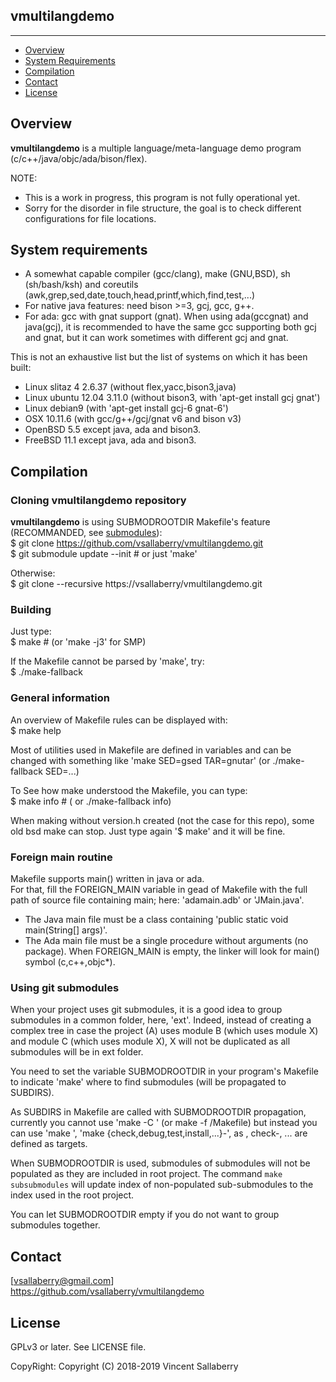 
## vmultilangdemo
-----------------

* [Overview](#overview)
* [System Requirements](#system-requirements)
* [Compilation](#compilation)
* [Contact](#contact)
* [License](#license)

## Overview
**vmultilangdemo** is a multiple language/meta-language demo program
(c/c++/java/objc/ada/bison/flex).

NOTE:
- This is a work in progress, this program is not fully operational yet.
- Sorry for the disorder in file structure, the goal is to check different
configurations for file locations.

## System requirements
- A somewhat capable compiler (gcc/clang), make (GNU,BSD), sh (sh/bash/ksh)
  and coreutils (awk,grep,sed,date,touch,head,printf,which,find,test,...)
- For native java features: need bison >=3, gcj, gcc, g++.
- For ada: gcc with gnat support (gnat). When using ada(gccgnat) and java(gcj), it is
  recommended to have the same gcc supporting both gcj and gnat, but it can work sometimes
  with different gcj and gnat.

This is not an exhaustive list but the list of systems on which it has been built:
- Linux slitaz 4 2.6.37 (without flex,yacc,bison3,java)
- Linux ubuntu 12.04 3.11.0 (without bison3, with 'apt-get install gcj gnat')
- Linux debian9 (with 'apt-get install gcj-6 gnat-6')
- OSX 10.11.6  (with gcc/g++/gcj/gnat v6 and bison v3)
- OpenBSD 5.5 except java, ada and bison3.
- FreeBSD 11.1 except java, ada and bison3.

## Compilation

### Cloning **vmultilangdemo** repository
**vmultilangdemo** is using SUBMODROOTDIR Makefile's feature (RECOMMANDED, see [submodules](#using-git-submodules)):  
    $ git clone https://github.com/vsallaberry/vmultilangdemo.git  
    $ git submodule update --init # or just 'make'  

Otherwise:  
    $ git clone --recursive https://vsallaberry/vmultilangdemo.git  

### Building
Just type:  
    $ make # (or 'make -j3' for SMP)  

If the Makefile cannot be parsed by 'make', try:  
    $ ./make-fallback  

### General information
An overview of Makefile rules can be displayed with:  
    $ make help  

Most of utilities used in Makefile are defined in variables and can be changed
with something like 'make SED=gsed TAR=gnutar' (or ./make-fallback SED=...)  

To See how make understood the Makefile, you can type:  
    $ make info # ( or ./make-fallback info)  

When making without version.h created (not the case for this repo), some old
bsd make can stop. Just type again '$ make' and it will be fine.  

### Foreign main routine
Makefile supports main() written in java or ada.  
For that, fill the FOREIGN\_MAIN variable in gead of Makefile with the full path
of source file containing main; here: 'adamain.adb' or 'JMain.java'.
- The Java main file must be a class containing 'public static void main(String[] args)'.
- The Ada main file must be a single procedure without arguments (no package).
When FOREIGN\_MAIN is empty, the linker will look for main() symbol (c,c++,objc\*).

### Using git submodules
When your project uses git submodules, it is a good idea to group
submodules in a common folder, here, 'ext'. Indeed, instead of creating a complex tree
in case the project (A) uses module B (which uses module X) and module C (which uses module X),
X will not be duplicated as all submodules will be in ext folder.  

You need to set the variable SUBMODROOTDIR in your program's Makefile to indicate 'make'
where to find submodules (will be propagated to SUBDIRS).  

As SUBDIRS in Makefile are called with SUBMODROOTDIR propagation, currently you cannot use 
'make -C <subdir>' (or make -f <subdir>/Makefile) but instead you can use 'make <subdir>',
 'make {check,debug,test,install,...}-<subdir>', as <subdir>, check-<subdir>, ... are
defined as targets.  

When SUBMODROOTDIR is used, submodules of submodules will not be populated as they are
included in root project. The command `make subsubmodules` will update index of non-populated 
sub-submodules to the index used in the root project.

You can let SUBMODROOTDIR empty if you do not want to group submodules together.

## Contact
[vsallaberry@gmail.com]  
<https://github.com/vsallaberry/vmultilangdemo>

## License
GPLv3 or later. See LICENSE file.

CopyRight: Copyright (C) 2018-2019 Vincent Sallaberry

